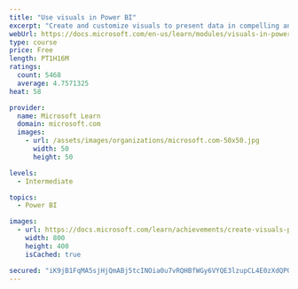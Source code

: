 ```yaml
---
title: "Use visuals in Power BI"
excerpt: "Create and customize visuals to present data in compelling and insightful ways."
webUrl: https://docs.microsoft.com/en-us/learn/modules/visuals-in-power-bi/
type: course
price: Free
length: PT1H16M
ratings:
  count: 5468
  average: 4.7571325
heat: 58

provider:
  name: Microsoft Learn
  domain: microsoft.com
  images:
    - url: /assets/images/organizations/microsoft.com-50x50.jpg
      width: 50
      height: 50

levels:
  - Intermediate

topics:
  - Power BI

images:
  - url: https://docs.microsoft.com/learn/achievements/create-visuals-power-bi-desktop-social.png
    width: 800
    height: 400
    isCached: true

secured: "iK9jB1FqMA5sjHjQmABj5tcINOia0u7vRQHBfWGy6VYQE3lzupCL4E0zXdQPQd+ynmeyPkI6Nkz37CXhbK+nqt2afkR4gCXo9hfFRUVX3xJtBPpJzdT2fbfnZggF1vWWtPfOFZLPb3wyM5mTdTcNTU3gAUzunG7TOrFJhwEnplwtNVShTPYUedB0UWcMjvgrF9wYfIiqfVii/TnNTnP9JsncEh0CoG6WG7wPEyH6kdiWT1hJ2dNiAlTMqiVnRXriLWMWenaZK/7fAb+L4KJAtvon7LO7Ch7dotkxFMS2ZUU+K1kiS+Gg/7+1iWiLCZU7/vumHL1LSwoP9Zl3XWD4vsl+4epYcgscXS5kMM62+bZJonhH8AT3cKpMKcIyIsYbemSNn+5/04zpywokCtklxpMvdajNxs4+oh4QV7QVz94=;K18nPBWsZeKU0SYhbluu+Q=="
---
```


